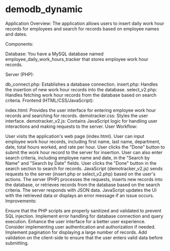 # demodb_dynamic
Application Overview:
The application allows users to insert daily work hour records for employees and search for records based on employee names and dates.

Components:

Database: You have a MySQL database named employee_daily_work_hours_tracker that stores employee work hour records.

Server (PHP):

db_connect.php: Establishes a database connection.
insert.php: Handles the insertion of new work hour records into the database.
select_v2.php: Handles fetching work hour records from the database based on search criteria.
Frontend (HTML/CSS/JavaScript):

index.html: Provides the user interface for entering employee work hour records and searching for records.
demotracker.css: Styles the user interface.
demotracker_v2.js: Contains JavaScript logic for handling user interactions and making requests to the server.
User Workflow:

User visits the application's web page (index.html).
User can input employee work hour records, including first name, last name, department, date, total hours worked, and rate per hour.
User clicks the "Done" button to submit the work hour record to the server for insertion.
User can also enter search criteria, including employee name and date, in the "Search by Name" and "Search by Date" fields.
User clicks the "Done" button in the search section to search for records.
JavaScript (demotracker_v2.js) sends requests to the server (insert.php or select_v2.php) based on the user's actions.
The server (PHP) processes the requests, inserts new records into the database, or retrieves records from the database based on the search criteria.
The server responds with JSON data.
JavaScript updates the UI with the retrieved data or displays an error message if an issue occurs.
Improvements:

Ensure that the PHP scripts are properly sanitized and validated to prevent SQL injection.
Implement error handling for database connection and query execution.
Enhance the user interface for a better user experience.
Consider implementing user authentication and authorization if needed.
Implement pagination for displaying a large number of records.
Add validation on the client-side to ensure that the user enters valid data before submitting.
